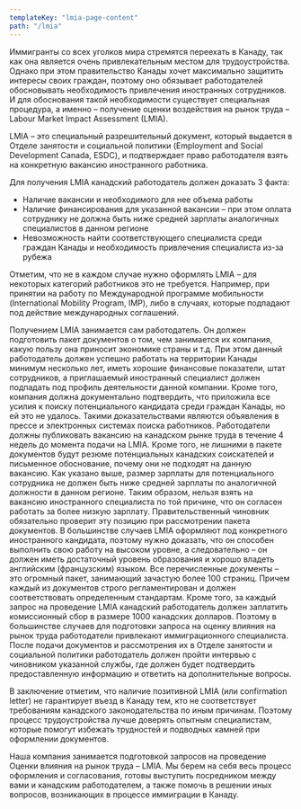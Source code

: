 ```yaml
---
templateKey: "lmia-page-content"
path: "/lmia"
---
```

Иммигранты со всех уголков мира стремятся переехать в Канаду, так как она является очень привлекательным местом для трудоустройства. Однако при этом правительство Канады хочет максимально защитить интересы своих граждан, поэтому оно обязывает работодателей обосновывать необходимость привлечения иностранных сотрудников. И для обоснования такой необходимости существует специальная процедура, а именно – получение оценки воздействия на рынок труда – Labour Market Impact Assessment (LMIA).

LMIA – это специальный разрешительный документ, который выдается в Отделе занятости и социальной политики (Employment and Social Development Canada, ESDC), и подтверждает право работодателя взять на конкретную вакансию иностранного работника.

Для получения LMIA канадский работодатель должен доказать 3 факта:

* Наличие вакансии и необходимого для нее объема работы
* Наличие финансирования для указанной вакансии – при этом оплата сотруднику не должна быть ниже средней зарплаты аналогичных специалистов в данном регионе
* Невозможность найти соответствующего специалиста среди граждан Канады и необходимость привлечения специалиста из-за рубежа

Отметим, что не в каждом случае нужно оформлять LMIA – для некоторых категорий работников это не требуется. Например, при принятии на работу по Международной программе мобильности (International Mobility Program, IMP), либо в случаях, которые подпадают под действие международных соглашений.

Получением LMIA занимается сам работодатель. Он должен подготовить пакет документов о том, чем занимается их компания, какую пользу она приносит экономике страны и т.д. При этом данный работодатель должен успешно работать на территории Канады минимум несколько лет, иметь хорошие финансовые показатели, штат сотрудников, а приглашаемый иностранный специалист должен подпадать под профиль деятельности данной компании. Кроме того, компания должна документально подтвердить, что приложила все усилия к поиску потенциального кандидата среди граждан Канады, но ей это не удалось. Такими доказательствами являются объявления в прессе и электронных системах поиска работников. Работодатели должны публиковать вакансию на канадском рынке труда в течение 4 недель до момента подачи на LMIA. Кроме того, не лишними в пакете документов будут резюме потенциальных канадских соискателей и письменное обоснование, почему они не подходят на данную вакансию.
Как указано выше, размер зарплаты для потенциального сотрудника не должен быть ниже средней зарплаты по аналогичной должности в данном регионе. Таким образом, нельзя взять на вакансию иностранного специалиста по той причине, что он согласен работать за более низкую зарплату. Правительственный чиновник обязательно проверит эту позицию при рассмотрении пакета документов.
В большинстве случаев LMIA оформляют под конкретного иностранного кандидата, поэтому нужно доказать, что он способен выполнить свою работу на высоком уровне, а следовательно – он должен иметь достаточный уровень образования и хорошо владеть английским (французским) языком.
Все перечисленные документы – это огромный пакет, занимающий зачастую более 100 страниц. Причем каждый из документов строго регламентирован и должен соответствовать определенным стандартам. Кроме того, за каждый запрос на проведение LMIA канадский работодатель должен заплатить комиссионный сбор в размере 1000 канадских долларов. Поэтому в большинстве случаев для подготовки запроса на оценку влияния на рынок труда работодатели привлекают иммиграционного специалиста.
После подачи документов и рассмотрения их в Отделе занятости и социальной политики работодатель должен пройти интервью с чиновником указанной службы, где должен будет подтвердить предоставленную информацию и ответить на дополнительные вопросы.

В заключение отметим, что наличие позитивной LMIA (или confirmation letter) не гарантирует въезд в Канаду тем, кто не соответствует требованиям канадского законодательства по иным причинам. Поэтому процесс трудоустройства лучше доверять опытным специалистам, которые помогут избежать трудностей и подводных камней при оформлении документов.

Наша компания занимается подготовкой запросов на проведение Оценки влияния на рынок труда – LMIA. Мы берем на себя весь процесс оформления и согласования, готовы выступить посредником между вами и канадским работодателем, а также помочь в решении иных вопросов, возникающих в процессе иммиграции в Канаду.

